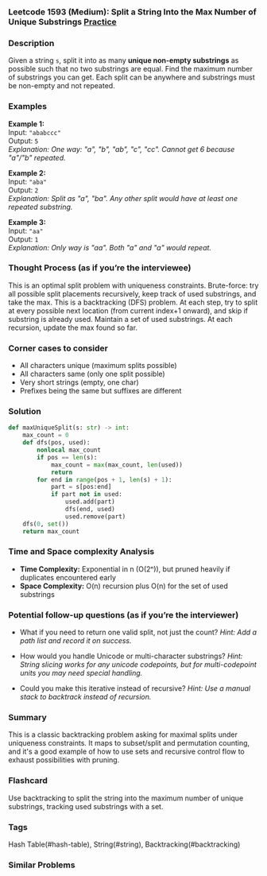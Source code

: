 ### Leetcode 1593 (Medium): Split a String Into the Max Number of Unique Substrings [Practice](https://leetcode.com/problems/split-a-string-into-the-max-number-of-unique-substrings)

### Description  
Given a string `s`, split it into as many **unique non-empty substrings** as possible such that no two substrings are equal. Find the maximum number of substrings you can get. Each split can be anywhere and substrings must be non-empty and not repeated.

### Examples  
**Example 1:**  
Input: `"ababccc"`  
Output: `5`  
*Explanation: One way: "a", "b", "ab", "c", "cc". Cannot get 6 because "a"/"b" repeated.*

**Example 2:**  
Input: `"aba"`  
Output: `2`  
*Explanation: Split as "a", "ba". Any other split would have at least one repeated substring.*

**Example 3:**  
Input: `"aa"`  
Output: `1`  
*Explanation: Only way is "aa". Both "a" and "a" would repeat.*

### Thought Process (as if you’re the interviewee)  
This is an optimal split problem with uniqueness constraints. Brute-force: try all possible split placements recursively, keep track of used substrings, and take the max. This is a backtracking (DFS) problem. At each step, try to split at every possible next location (from current index+1 onward), and skip if substring is already used. Maintain a set of used substrings. At each recursion, update the max found so far.

### Corner cases to consider  
- All characters unique (maximum splits possible)
- All characters same (only one split possible)
- Very short strings (empty, one char)
- Prefixes being the same but suffixes are different

### Solution

```python
def maxUniqueSplit(s: str) -> int:
    max_count = 0
    def dfs(pos, used):
        nonlocal max_count
        if pos == len(s):
            max_count = max(max_count, len(used))
            return
        for end in range(pos + 1, len(s) + 1):
            part = s[pos:end]
            if part not in used:
                used.add(part)
                dfs(end, used)
                used.remove(part)
    dfs(0, set())
    return max_count
```

### Time and Space complexity Analysis  
- **Time Complexity:** Exponential in n (O(2ⁿ)), but pruned heavily if duplicates encountered early
- **Space Complexity:** O(n) recursion plus O(n) for the set of used substrings

### Potential follow-up questions (as if you’re the interviewer)  
- What if you need to return one valid split, not just the count?
  *Hint: Add a path list and record it on success.*

- How would you handle Unicode or multi-character substrings?
  *Hint: String slicing works for any unicode codepoints, but for multi-codepoint units you may need special handling.*

- Could you make this iterative instead of recursive?
  *Hint: Use a manual stack to backtrack instead of recursion.*

### Summary
This is a classic backtracking problem asking for maximal splits under uniqueness constraints. It maps to subset/split and permutation counting, and it's a good example of how to use sets and recursive control flow to exhaust possibilities with pruning.


### Flashcard
Use backtracking to split the string into the maximum number of unique substrings, tracking used substrings with a set.

### Tags
Hash Table(#hash-table), String(#string), Backtracking(#backtracking)

### Similar Problems
